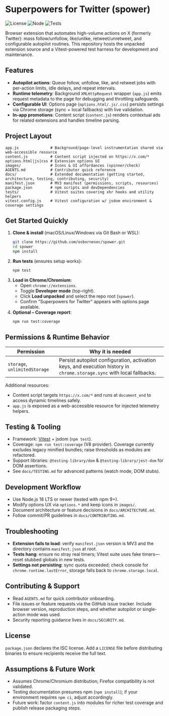 # Superpowers for Twitter (spower)

![License](https://img.shields.io/badge/license-ISC-brightgreen)
![Node](https://img.shields.io/badge/node-%E2%89%A518.x-blue)
![Tests](https://img.shields.io/badge/tests-vitest-purple)

Browser extension that automates high-volume actions on X (formerly Twitter): mass follow/unfollow, like/unlike, retweet/unretweet, and configurable autopilot routines. This repository hosts the unpacked extension source and a Vitest-powered test harness for development and maintenance.

## Features
- **Autopilot actions**: Queue follow, unfollow, like, and retweet jobs with per-action limits, idle delays, and repeat intervals.
- **Runtime telemetry**: Background `XMLHttpRequest` wrapper (`app.js`) emits request metadata to the page for debugging and throttling safeguards.
- **Configurable UI**: Options page (`options.html/.js/.css`) persists settings via Chrome storage (sync + local fallbacks) with live validation.
- **In-app promotions**: Content script (`content.js`) renders contextual ads for related extensions and handles timeline parsing.

## Project Layout
```
app.js              # Background/page-level instrumentation shared via web-accessible resource
content.js          # Content script injected on https://x.com/*
options.html|js|css # Extension options UI
images/             # Icons & UI affordances (spinner/check)
AGENTS.md           # Contributor quick reference
docs/               # Extended documentation (getting started, architecture, testing, contributing, security)
manifest.json       # MV3 manifest (permissions, scripts, resources)
package.json        # npm scripts and devDependencies
tests/              # Vitest suites covering xhr hooks and utility helpers
vitest.config.js    # Vitest configuration w/ jsdom environment & coverage settings
```

## Get Started Quickly
1. **Clone & install** (macOS/Linux/Windows via Git Bash or WSL):
   ```bash
   git clone https://github.com/osbornesec/spower.git
   cd spower
   npm install
   ```
2. **Run tests** (ensures setup works):
   ```bash
   npm test
   ```
3. **Load in Chrome/Chromium**:
   - Open `chrome://extensions`.
   - Toggle **Developer mode** (top-right).
   - Click **Load unpacked** and select the repo root (`spower`).
   - Confirm "Superpowers for Twitter" appears with options page available.
4. **Optional – Coverage report**:
   ```bash
   npm run test:coverage
   ```

## Permissions & Runtime Behavior
| Permission | Why it is needed |
|------------|------------------|
| `storage`, `unlimitedStorage` | Persist autopilot configuration, activation keys, and execution history in `chrome.storage.sync` with local fallbacks.

Additional resources:
- Content script targets `https://x.com/*` and runs at `document_end` to access dynamic timelines safely.
- `app.js` is exposed as a web-accessible resource for injected telemetry helpers.

## Testing & Tooling
- Framework: [Vitest](https://vitest.dev/) + jsdom (`npm test`).
- Coverage: `npm run test:coverage` (V8 provider). Coverage currently excludes legacy minified bundles; raise thresholds as modules are refactored.
- Support libraries: `@testing-library/dom` & `@testing-library/jest-dom` for DOM assertions.
- See `docs/TESTING.md` for advanced patterns (watch mode, DOM stubs).

## Development Workflow
- Use Node.js 18 LTS or newer (tested with npm 9+).
- Modify options UX via `options.*` and keep icons in `images/`.
- Document architecture or feature decisions in `docs/ARCHITECTURE.md`.
- Follow commit/PR guidelines in `docs/CONTRIBUTING.md`.

## Troubleshooting
- **Extension fails to load**: verify `manifest.json` version is MV3 and the directory contains `manifest.json` at root.
- **Tests hang**: ensure no stray real timers; Vitest suite uses fake timers—reset stubbed globals in new tests.
- **Settings not persisting**: sync quota exceeded; check console for `chrome.runtime.lastError`, storage falls back to `chrome.storage.local`.

## Contributing & Support
- Read `AGENTS.md` for quick contributor onboarding.
- File issues or feature requests via the GitHub issue tracker. Include browser version, reproduction steps, and whether autopilot or single-action mode was used.
- Security reporting guidance lives in `docs/SECURITY.md`.

## License
`package.json` declares the ISC license. Add a `LICENSE` file before distributing binaries to ensure recipients receive the full text.

## Assumptions & Future Work
- Assumes Chrome/Chromium distribution; Firefox compatibility is not validated.
- Testing documentation presumes npm (`npm install`); if your environment requires `npm ci`, adjust accordingly.
- Future work: factor `content.js` into modules for richer test coverage and publish release packaging steps.

